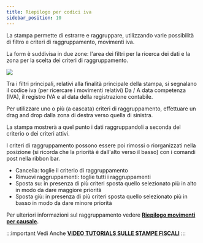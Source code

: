 ```yaml
---
title: Riepilogo per codici iva
sidebar_position: 10
---
```


La stampa permette di estrarre e raggruppare, utilizzando varie possibilità di filtro e criteri di raggruppamento, movimenti iva.

La form è suddivisa in due zone: l'area dei filtri per la ricerca dei dati e la zona per la scelta dei criteri di raggruppamento.

![](/img/it-it/finance-area/ledger-records/fiscal-report/vat-code-summary/image01.png)

Tra i filtri principali, relativi alla finalità principale della stampa, si segnalano il codice iva (per ricercare i movimenti relativi) Da / A data competenza (IVA), il registro IVA e al data della registrazione contabile.

Per utilizzare uno o più (a cascata) criteri di raggruppamento, effettuare un drag and drop dalla zona di destra verso quella di sinistra.

La stampa mostrerà a quel punto i dati raggruppandoli a seconda del criterio o dei criteri attivi.

I criteri di raggruppamento possono essere poi rimossi o riorganizzati nella posizione (si ricorda che la priorità è dall'alto verso il basso) con i comandi post nella ribbon bar.

- Cancella: toglie il criterio di raggruppamento 
- Rimuovi raggruppamenti: toglie tutti i raggruppamenti
- Sposta su: in presenza di più criteri sposta quello selezionato più in alto in modo da dare maggiore priorità
- Sposta giù: in presenza di più criteri sposta quello selezionato più in basso in modo da dare minore priorità

Per ulteriori informazioni sul raggruppamento vedere **[Riepilogo movimenti per causale](/docs/finance-area/ledger-records/accounting-report/movements-summary-for-template).**



:::important Vedi Anche
[**VIDEO TUTORIALS SULLE STAMPE FISCALI**](/docs/video/finance/intro.md)
:::



